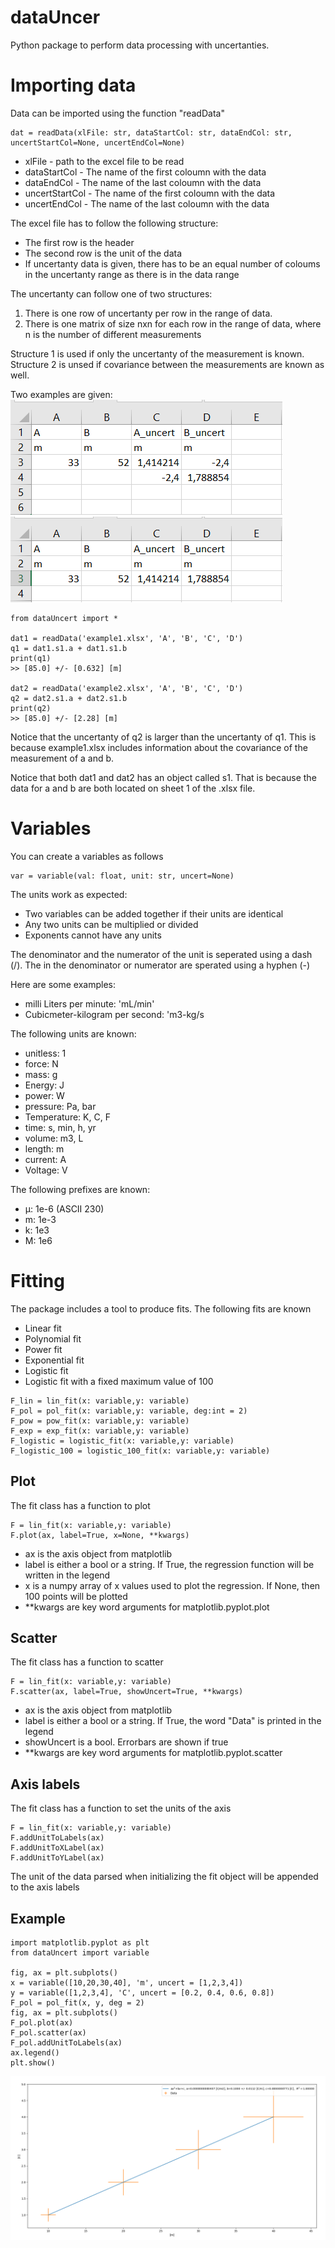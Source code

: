 # dataUncer
Python package to perform data processing with uncertanties.

# Importing data

Data can be imported using the function "readData"

```
dat = readData(xlFile: str, dataStartCol: str, dataEndCol: str, uncertStartCol=None, uncertEndCol=None)
```
 - xlFile - path to the excel file to be read
 - dataStartCol - The name of the first coloumn with the data
 - dataEndCol - The name of the last coloumn with the data
 - uncertStartCol - The name of the first coloumn with the data
 - uncertEndCol - The name of the last coloumn with the data

The excel file has to follow the following structure:
 - The first row is the header
 - The second row is the unit of the data
 - If uncertanty data is given, there has to be an equal number of coloums in the uncertanty range as there is in the data range

The uncertanty can follow one of two structures:
 1. There is one row of uncertanty per row in the range of data.
 2. There is one matrix of size nxn for each row in the range of data, where n is the number of different measurements

Structure 1 is used if only the uncertanty of the measurement is known. Structure 2 is unsed if covariance between the measurements are known as well.

Two examples are given:
![Example 1](/examples/example1.png)
![Example 2](/examples/example2.png)

```
from dataUncert import *

dat1 = readData('example1.xlsx', 'A', 'B', 'C', 'D')
q1 = dat1.s1.a + dat1.s1.b
print(q1)
>> [85.0] +/- [0.632] [m]

dat2 = readData('example2.xlsx', 'A', 'B', 'C', 'D')
q2 = dat2.s1.a + dat2.s1.b
print(q2)
>> [85.0] +/- [2.28] [m]
```

Notice that the uncertanty of q2 is larger than the uncertanty of q1. This is because example1.xlsx includes information about the covariance of the measurement of a and b.

Notice that both dat1 and dat2 has an object called s1. That is because the data for a and b are both located on sheet 1 of the .xlsx file.


# Variables

You can create a variables as follows

```
var = variable(val: float, unit: str, uncert=None)
```

The units work as expected:
 - Two variables can be added together if their units are identical
 - Any two units can be multiplied or divided
 - Exponents cannot have any units

The denominator and the numerator of the unit is seperated using a dash (/).
The in the denominator or numerator are sperated using a hyphen (-)

Here are some examples:
 - milli Liters per minute:               'mL/min'
 - Cubicmeter-kilogram per second:  'm3-kg/s

The following units are known:
 - unitless: 1
 - force: N
 - mass: g
 - Energy: J
 - power: W
 - pressure: Pa, bar
 - Temperature: K, C, F
 - time: s, min, h, yr
 - volume: m3, L
 - length: m
 - current: A
 - Voltage: V

The following prefixes are known:
 - µ: 1e-6 (ASCII 230)
 - m: 1e-3
 - k: 1e3
 - M: 1e6

# Fitting
The package includes a tool to produce fits. The following fits are known
 - Linear fit
 - Polynomial fit
 - Power fit
 - Exponential fit
 - Logistic fit
 - Logistic fit with a fixed maximum value of 100

```
F_lin = lin_fit(x: variable,y: variable)
F_pol = pol_fit(x: variable,y: variable, deg:int = 2)
F_pow = pow_fit(x: variable,y: variable)
F_exp = exp_fit(x: variable,y: variable)
F_logistic = logistic_fit(x: variable,y: variable)
F_logistic_100 = logistic_100_fit(x: variable,y: variable)
```



## Plot
The fit class has a function to plot

```
F = lin_fit(x: variable,y: variable)
F.plot(ax, label=True, x=None, **kwargs)
```

- ax is the axis object from matplotlib
- label is either a bool or a string. If True, the regression function will be written in the legend
- x is a numpy array of x values used to plot the regression. If None, then 100 points will be plotted
- **kwargs are key word arguments for matplotlib.pyplot.plot  


## Scatter
The fit class has a function to scatter

```
F = lin_fit(x: variable,y: variable)
F.scatter(ax, label=True, showUncert=True, **kwargs)
```

- ax is the axis object from matplotlib
- label is either a bool or a string. If True, the word "Data" is printed in the legend
- showUncert is a bool. Errorbars are shown if true
- **kwargs are key word arguments for matplotlib.pyplot.scatter  

## Axis labels
The fit class has a function to set the units of the axis

```
F = lin_fit(x: variable,y: variable)
F.addUnitToLabels(ax)
F.addUnitToXLabel(ax)
F.addUnitToYLabel(ax)
```

The unit of the data parsed when initializing the fit object will be appended to the axis labels

## Example
```
import matplotlib.pyplot as plt
from dataUncert import variable

fig, ax = plt.subplots()
x = variable([10,20,30,40], 'm', uncert = [1,2,3,4])
y = variable([1,2,3,4], 'C', uncert = [0.2, 0.4, 0.6, 0.8])
F_pol = pol_fit(x, y, deg = 2)
fig, ax = plt.subplots()
F_pol.plot(ax)
F_pol.scatter(ax)
F_pol.addUnitToLabels(ax)
ax.legend()
plt.show()
```

![Fitting example](/examples/fitExample.png)
